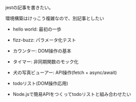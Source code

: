 jestの記事を書きたい。

環境構築はけっこう複雑なので、別記事としたい

* hello world: 最初の一歩
* fizz-buzz: パラメータ化テスト
* カウンター: DOM操作の基本
* タイマー: 非同期関数のモック化
* 犬の写真ビューアー: API操作(fetch + async/await)

* todoリスト(DOM操作応用)
* Node.jsで簡易APIをつくってtodoリストと組み合わせたい